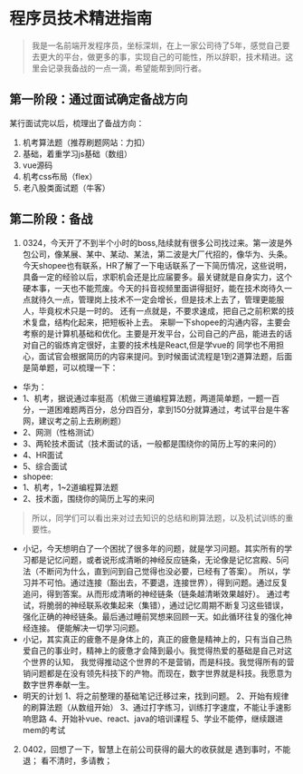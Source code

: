 # 程序员技术精进指南
> 我是一名前端开发程序员，坐标深圳，在上一家公司待了5年，感觉自己要去更大的平台，做更多的事，实现自己的可能性，所以辞职，技术精进。这里会记录我备战的一点一滴，希望能帮到同行者。

## 第一阶段：通过面试确定备战方向
某行面试完以后，梳理出了备战方向：
1. 机考算法题（推荐刷题网站：力扣）
2. 基础，着重学习js基础（数组）
3. vue源码
4. 机考css布局（flex）
5. 老八股类面试题（牛客）

## 第二阶段：备战
1. 0324，今天开了不到半个小时的boss,陆续就有很多公司找过来。第一波是外包公司，像某展、某中、某动、某法，第二波是大厂代招的，像华为、头条。今天shopee也有联系，HR了解了一下电话联系了一下简历情况，这些说明，具备一定的经验以后，求职机会还是比应届要多。最关键就是自身实力，这个硬本事，一天也不能荒废。今天的抖音视频里面讲得挺好，能在技术岗待久一点就待久一点，管理岗上技术不一定会增长，但是技术上去了，管理更能服人，毕竟权术只是一时的。
还有一点就是，不要求速成，把自己之前积累的技术复盘，结构化起来，把短板补上去。
来聊一下shopee的沟通内容，主要会考察的是计算机基础和优化。主要是开发平台，公司自己的产品，能进去的话对自己的锻炼肯定很好，主要的技术栈是React,但是学vue的
同学也不用担心，面试官会根据简历的内容来提问。到时候面试流程是1到2道算法题，后面是简单题，可以梳理一下：
+ 华为：
+ 1、机考，据说通过率挺高（机做三道编程算法题，两道简单题，一题一百分，一道困难题两百分，总分四百分，拿到150分就算通过，考试平台是牛客网，建议考之前上去刷刷题）
+ 2、网测（性格测试）
+ 3、两轮技术面试（技术面试的话，一般都是围绕你的简历上写的来问的）
+ 4、HR面试
+ 5、综合面试
+ shopee:
+ 1、机考，1~2道编程算法题
+ 2、技术面，围绕你的简历上写的来问
> 所以，同学们可以看出来对过去知识的总结和刷算法题，以及机试训练的重要性。
+ 小记，今天想明白了一个困扰了很多年的问题，就是学习问题。其实所有的学习都是记忆问题，或者说形成清晰的神经反应链条，无论像是记忆宫殿、5问法（不断问为什么，直到问到自己觉得也没必要，已经有了答案）。
所以，学习并不可怕。通过连接（豁出去，不要退，连接世界），得到问题。通过反复追问，得到答案。从而形成清晰的神经链条（链条越清晰效果越好）。
通过考试，将脆弱的神经联系收集起来（集错），通过记忆周期不断复习这些错误，强化正确的神经链条。最后通过睡前冥想来回顾一天。如此循环往复的强化神经连接。
便能解决一切学习问题。
+ 小记，其实真正的疲惫不是身体上的，真正的疲惫是精神上的，只有当自己热爱自己的事业时，精神上的疲惫才会降到最小。我觉得热爱的基础是自己对这个世界的认知，
我觉得推动这个世界的不是营销，而是科技。我觉得所有的营销问题都是在没有领先科技下的产物。而现在，数字世界就是科技。我愿意为
数字世界奉献一生。
+ 明天的计划
1、将之前整理的基础笔记迁移过来，找到问题。
2、开始有规律的刷算法题（从数组开始）
3、通过打字练习，训练打字速度，不能让手速影响思路
4、开始补vue、react、java的培训课程
5、学业不能停，继续跟进mem的考试

2. 0402，回想了一下，智慧上在前公司获得的最大的收获就是
遇到事时，不能退；
看不清时，多请教；
